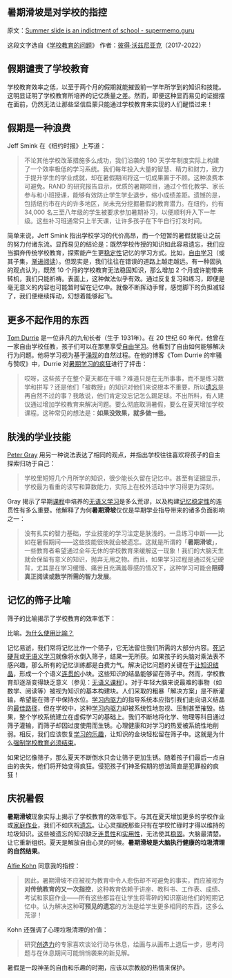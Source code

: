 ## 暑期滑坡是对学校的指控

原文：[Summer slide is an indictment of school - supermemo.guru](https://supermemo.guru/wiki/Summer_slide_is_an_indictment_of_school)

这段文字选自《[学校教育的问题](https://supermemo.guru/wiki/Problem_of_Schooling)》 作者：[彼得·沃兹尼亚克](https://supermemo.guru/wiki/Piotr_Wozniak)（2017-2022）

## 假期谴责了学校教育

学校教育效率之低，以至于两个月的假期就能摧毁前一学年所学到的知识和技能。这明显证明了学校教育所培养的记忆质量之差。然而，即便这种显而易见的证据摆在面前，仍然无法让那些坚信启蒙只能通过学校教育来实现的人们醒悟过来！

## 假期是一种浪费

Jeff Smink 在《纽约时报》上写道：

> 不论其他学校改革措施多么成功，我们沿袭的 180 天学年制度实际上构建了一个效率极低的学习系统。我们每年投入大量的智慧、精力和财力，致力于提升学生的学业成就，却在暑假期间将这一切成果置于不顾。这种浪费本可避免。RAND 的研究报告显示，优质的暑期项目，通过个性化教学、家长参与和小班授课，能够有效防止学生学业退步，缩小成绩差距。遗憾的是，包括纽约市在内的许多地区，尚未充分挖掘暑假的教育潜力。在纽约，约有 34,000 名三至八年级的学生被要求参加暑期补习，以便顺利升入下一年级。这些补习班通常只上半天课，让许多孩子在下午自行打发时间。

简单来说，Jeff Smink 指出学校学习的代价高昂，而一个短暂的暑假就能让之前的努力付诸东流。显而易见的结论是：既然学校传授的知识如此容易遗忘，我们应当摒弃传统学校教育，探索能产生更[稳定性](https://supermemo.guru/wiki/Stability)记忆的学习方式。比如，[自由学习](https://supermemo.guru/wiki/Free_learning)（或其子集，[渐进阅读](https://supermemo.guru/wiki/Incremental_reading)）。但现实是，我们往往在错误的道路上越走越远。有一种固执的观点认为，既然 10 个月的学校教育无法稳固知识，那么增加 2 个月或许能带来转机，我们只能祈祷。表面上，这种做法似乎有效。通过反复复习和练习，即便是毫无意义的内容也可能暂时留在记忆中。就像不断挥动手臂，感觉脚下的负担减轻了，我们便继续挥动，幻想着能够起飞。

## 更多不起作用的东西

[Tom Durrie](https://supermemo.guru/wiki/Tom_Durrie) 是一位非凡的九旬长者（生于 1931年）。在 20 世纪 60 年代，他曾在一家自由学校任教，孩子们可以在那里享受[自由学习](https://supermemo.guru/wiki/Free_learning)。他看到了自由如何能够解决行为问题。他将学习视为基于[涌现](https://supermemo.guru/wiki/Emergence)的自然过程。在他的博客《Tom Durrie 的牢骚与赞叹》中，Durrie 对[暑期学习的疯狂](https://tdurrie.wordpress.com/2016/08/17/the-dread-of-summer-learning-loss/)进行了抨击：

> 哎呀，这些孩子在整个夏天都在干嘛？难道只是在无所事事，而不是练习数学和拼写？还是他们「被教授」的知识对他们来说根本不重要，所以[遗忘](https://supermemo.guru/wiki/Forgetting)是再自然不过的事？我敢说，他们肯定没忘记怎么踢足球。不出所料，有人建议通过增加学校教育来解决问题。要么彻底取消暑假，要么在夏天增加学校课程。这种常见的想法是：**如果没效果，就多做一些。**

## 肤浅的学业技能

[Peter Gray](https://supermemo.guru/wiki/Peter_Gray) 用另一种说法表达了相同的观点，并指出学校往往喜欢将孩子的自主探索归功于自己：

> 学校里短短几个月所学的知识，很少能长久留在记忆中。甚至有证据显示，学校最为看重的读写和算数能力，实际上在校外活动中学习得更为深刻。

Gray 揭示了早期[课程](https://supermemo.guru/wiki/Curriculum)中培养的[无语义学习](https://supermemo.guru/wiki/Asemantic_learning)是多么荒谬，以及构建[记忆稳定性](https://supermemo.guru/wiki/Memory_stability)的连贯性有多么重要。他解释了为何**暑期滑坡**仅仅是早期学业指导带来的诸多负面影响之一：

> 没有扎实的智力基础，学业技能的学习注定是肤浅的。一旦练习中断——比如在暑假期间——这些技能很快就会被遗忘。这就是所谓的「**暑期滑坡**」，一些教育者希望通过全年无休的学校教育来缓解这一现象！我们的大脑天生就会保留有意义的知识，抛弃无用之物。而且，如果学习过程是通过死记硬背，尤其是在学习缓慢、痛苦且充满羞辱感的情况下，这种学习可能会**阻碍真正阅读或数学所需的智力发展**。

## 记忆的筛子比喻

筛子的比喻揭示了学校教育的效率低下：

比喻。[为什么使用比喻？](https://supermemo.guru/wiki/Why_use_metaphors%3F)

记忆易逝，我们常将记忆比作一个筛子，它无法留住我们所需的大部分内容。[死记硬背](https://supermemo.guru/wiki/Cramming)或[无语义学习](https://supermemo.guru/wiki/Asemantic_learning)就像将水倒入筛子，结果一无所获。如果孩子的头脑对乘法表不感兴趣，那么所有的记忆训练都是白费力气。解决记忆问题的关键在于[让知识结晶](https://supermemo.guru/wiki/Knowledge_crystallization)，形成一个个语义[连贯的](https://supermemo.guru/wiki/Coherence)小块。这些知识的结晶能够留在筛子中。然而，学校教育却逐渐变得缺乏意义（参见：[无语义课程](https://supermemo.guru/wiki/Asemantic_curriculum)）。对于年轻大脑来说最难的事物（如数学、阅读等）被视为知识的基本构建块。人们采取的粗暴「解决方案」是不断灌输，希望能在筛子中保持水位。[学习内驱力](https://supermemo.guru/wiki/Learn_drive)的指导系统本应指引我们走向语义结晶的[最佳路径](https://supermemo.guru/wiki/Optimality_of_the_learn_drive)，但在学校中，这种[学习内驱力](https://supermemo.guru/wiki/Learn_drive)却被系统性地忽视、压制甚至摧毁。结果，整个学校系统建立在虚假学习的基础上。我们不断地将化学、物理等科目通过筛子灌输，而筛子却因过度使用而生锈。心理健康和对学习的热爱被系统性地削弱。相反，我们应该恢复[学习的乐趣](https://supermemo.guru/wiki/Pleasure_of_learning)，让知识的金块轻松留在筛子中。这就是为什么[强制学校教育必须结束](https://supermemo.guru/wiki/Compulsory_schooling_must_end)。

如果记忆像筛子，那么夏天不断倒水只会让筛子更加生锈。随着孩子们最后一点自由的丧失，他们将开始变得疯狂。侵犯孩子们神圣假期的想法简直是犯罪般的疯狂！

## 庆祝暑假

**暑期滑坡**现象实际上揭示了学校教育的效率低下。与其在夏天增加更多的学校作业或[家庭作业](https://supermemo.guru/wiki/Homework)，我们不如庆祝[遗忘](https://supermemo.guru/wiki/Forgetting)。让心灵摆脱那些只有在学校忙碌时才得以维持的垃圾知识。这些被遗忘的知识缺乏[连贯性](https://supermemo.guru/wiki/Coherence)和[实用性](https://supermemo.guru/wiki/Applicability)，无法使其[稳固](https://supermemo.guru/wiki/Stabilization)。大脑最清楚。让它重新组织。夏天是解放自由心灵的时候。**暑期滑坡是大脑执行健康的垃圾清理的自然结果**。

[Alfie Kohn](https://supermemo.guru/wiki/Alfie_Kohn) 同意我的指控：

> 因此，暑期滑坡不应被视为教育中令人悲伤却不可避免的事实，而应被视为**对传统教育的又一次指控**，这种教育依赖于讲座、教科书、工作表、成绩、考试和家庭作业——所有这些都旨在让学生将零碎的知识塞进他们的短期记忆中。认为解决这种**可预见的遗忘**的方法是给学生更多相同的东西，这多么荒谬！

Kohn 还强调了心理垃圾清理的价值：

> 研究[创造力](https://supermemo.guru/wiki/Creativity)的专家喜欢谈论行动与休息，绘画与从画布上退后一步，思考问题与在休息期间可能悄悄袭来的新见解。

暑假是一段神圣的自由和乐趣的时期，应该以宗教般的热情来保护。